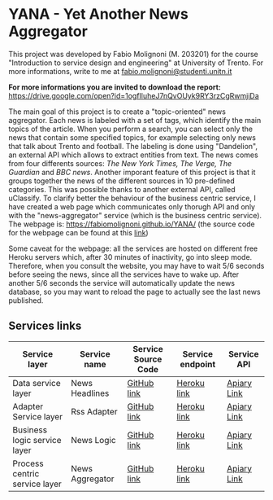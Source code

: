 # YANA - Yet Another News Aggregator
This project was developed by Fabio Molignoni (M. 203201) for the course "Introduction to service design and engineering" at University of Trento. For more informations, write to me at fabio.molignoni@studenti.unitn.it 

**For more informations you are invited to download the report:** https://drive.google.com/open?id=1ogfIluheJ7nQvOUyk9RY3rzCgRwmjiDa

The main goal of this project is to create a "topic-oriented" news aggregator. Each news is labeled with a set of tags, which identify the main topics of the article. When you perform a search, you can select only the news that contain some specified topics, for example selecting only news that talk about Trento and football. The labeling is done using "Dandelion", an external API which allows to extract entities from text. The news comes from four differents sources: *The New York Times, The Verge, The Guardian* and  *BBC news*.  Another imporant feature of this project is that it groups together the news of the different sources in 10 pre-defined categories. This was possible thanks to another external API, called uClassify. To clarify better the behaviour of the business centric service, I have created a web page which communicates only thorugh API and only with the "news-aggregator" service (which is the business centric service). The webpage is: https://fabiomolignoni.github.io/YANA/ (the source code for the webpage can be found at this [link](https://github.com/fabiomolignoni/YANA/tree/master/docs))

Some caveat for the webpage: all the services are hosted on different free Heroku servers which, after 30 minutes of inactivity, go into sleep mode. Therefore, when you consult the website, you may have to wait 5/6 seconds before seeing the news, since all the services have to wake up. After another 5/6 seconds the service will automatically update the news database, so you may want to reload the page to actually see the last news published.


## Services links

| Service layer | Service name | Service Source Code | Service endpoint | Service API |
| ------- | ------- | ------- | ------- | ------- |
| Data service layer | News Headlines | [GitHub link](https://github.com/fabiomolignoni/YANA/tree/master/news_headlines) | [Heroku link](https://yana-news-headlines.herokuapp.com/v1) | [Apiary Link](https://yananewsheadlinesservice.docs.apiary.io) |
| Adapter Service layer | Rss Adapter| [GitHub link](https://github.com/fabiomolignoni/YANA/tree/master/rss_adapter) | [Heroku link](https://yana-rss-adapter.herokuapp.com/v1) | [Apiary Link](https://yanarssadapter.docs.apiary.io/) |
| Business logic service layer | News Logic| [GitHub link](https://github.com/fabiomolignoni/YANA/tree/master/news_logic) | [Heroku link](https://yana-news-logic.herokuapp.com/v1) | [Apiary Link](https://yananewslogic.docs.apiary.io/) |
| Process centric service layer | News Aggregator| [GitHub link](https://github.com/fabiomolignoni/YANA/tree/master/news_aggregator) | [Heroku link](https://yana-news-aggregator.herokuapp.com/v1) | [Apiary Link](https://yananewsaggregator.docs.apiary.io/) |